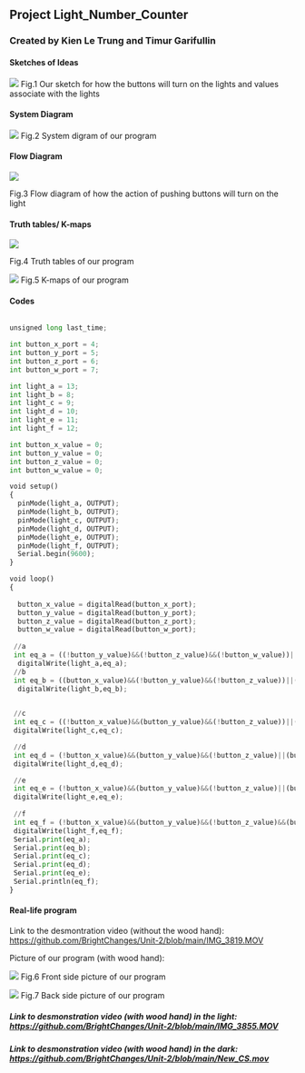 ## Project Light_Number_Counter
### Created by Kien Le Trung and Timur Garifullin

#### Sketches of Ideas
![](https://github.com/BrightChanges/Unit-2/blob/main/IMG_3803.JPG)
Fig.1 Our sketch for how the buttons will turn on the lights and values associate with the lights

#### System Diagram
![](https://github.com/BrightChanges/Unit-2/blob/main/IMG_3827.JPG)
Fig.2 System digram of our program

#### Flow Diagram
![](https://github.com/BrightChanges/Unit-2/blob/main/Project%20Light_Number_Counter_Kien%20and%20Timur%20(1).png)

Fig.3 Flow diagram of how the action of pushing buttons will turn on the light

#### Truth tables/ K-maps
![](https://github.com/BrightChanges/Unit-2/blob/main/IMG_3807.jpg)

Fig.4 Truth tables of our program

![](https://github.com/BrightChanges/Unit-2/blob/main/IMG_3808.JPG)
Fig.5 K-maps of our program


#### Codes

```.py

unsigned long last_time;

int button_x_port = 4; 
int button_y_port = 5; 
int button_z_port = 6; 
int button_w_port = 7; 

int light_a = 13;
int light_b = 8;
int light_c = 9;  
int light_d = 10;
int light_e = 11;
int light_f = 12;

int button_x_value = 0;
int button_y_value = 0;
int button_z_value = 0; 
int button_w_value = 0;

void setup()
{
  pinMode(light_a, OUTPUT);
  pinMode(light_b, OUTPUT);
  pinMode(light_c, OUTPUT);
  pinMode(light_d, OUTPUT);
  pinMode(light_e, OUTPUT);
  pinMode(light_f, OUTPUT); 
  Serial.begin(9600);
}

void loop()
{
  
  button_x_value = digitalRead(button_x_port);
  button_y_value = digitalRead(button_y_port);
  button_z_value = digitalRead(button_z_port);
  button_w_value = digitalRead(button_w_port);
  
 //a
 int eq_a = ((!button_y_value)&&(!button_z_value)&&(!button_w_value))||((button_x_value)&&(!button_y_value)&&(!button_z_value))||((!button_x_value)&&(button_y_value)&&(button_z_value));
  digitalWrite(light_a,eq_a);
 //b
 int eq_b = ((button_x_value)&&(!button_y_value)&&(!button_z_value))||((!button_x_value)&&(button_y_value))||((!button_x_value)&&(!button_y_value)&&(button_w_value))||((!button_x_value)&&(!button_y_value)&&(button_z_value));
  digitalWrite(light_b,eq_b);

  
 //c
 int eq_c = ((!button_x_value)&&(button_y_value)&&(!button_z_value))||((button_x_value)&&(!button_y_value)&&(!button_z_value))||((!button_x_value)&&(!button_y_value)&&(button_z_value))||((!button_x_value)&&(button_y_value)&&(button_w_value));
 digitalWrite(light_c,eq_c);

 //d
 int eq_d = (!button_x_value)&&(button_y_value)&&(!button_z_value)||(button_x_value)&&(!button_y_value)&&(!button_z_value)||(!button_x_value)&&(!button_y_value)&&(button_z_value)&&(button_w_value);
 digitalWrite(light_d,eq_d); 

 //e 
 int eq_e = (!button_x_value)&&(button_y_value)&&(!button_z_value)||(button_x_value)&&(!button_y_value)&&(!button_z_value)&&(button_w_value);
 digitalWrite(light_e,eq_e); 
 
 //f                    
 int eq_f = (!button_x_value)&&(button_y_value)&&(!button_z_value)&&(button_w_value);
 digitalWrite(light_f,eq_f);  
 Serial.print(eq_a);
 Serial.print(eq_b);
 Serial.print(eq_c);
 Serial.print(eq_d);
 Serial.print(eq_e);
 Serial.println(eq_f); 
}


```

#### Real-life program
Link to the desmontration video (without the wood hand): https://github.com/BrightChanges/Unit-2/blob/main/IMG_3819.MOV

Picture of our program (with wood hand):

![](https://github.com/BrightChanges/Unit-2/blob/main/IMG_3857.JPG)
Fig.6 Front side picture of our program


![](https://github.com/BrightChanges/Unit-2/blob/main/IMG_3858.JPG)
Fig.7 Back side picture of our program


##### Link to desmonstration video (with wood hand) in the light: https://github.com/BrightChanges/Unit-2/blob/main/IMG_3855.MOV

##### Link to desmonstration video (with wood hand) in the dark: https://github.com/BrightChanges/Unit-2/blob/main/New_CS.mov


